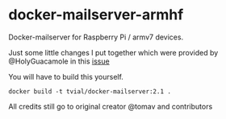 # docker-mailserver-armhf

Docker-mailserver for Raspberry Pi / armv7 devices.

Just some little changes I put together which were provided by @HolyGuacamole in this [issue](https://github.com/tomav/docker-mailserver/issues/348)

You will have to build this yourself.

```
docker build -t tvial/docker-mailserver:2.1 .
```

All credits still go to original creator @tomav and contributors